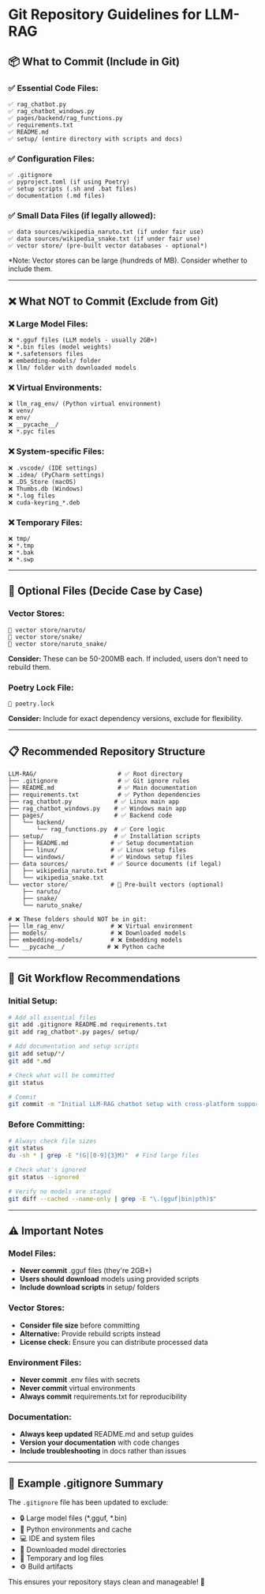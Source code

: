 # Git Repository Guidelines for LLM-RAG

## 📦 What to Commit (Include in Git)

### ✅ Essential Code Files:
```
✅ rag_chatbot.py
✅ rag_chatbot_windows.py  
✅ pages/backend/rag_functions.py
✅ requirements.txt
✅ README.md
✅ setup/ (entire directory with scripts and docs)
```

### ✅ Configuration Files:
```
✅ .gitignore
✅ pyproject.toml (if using Poetry)
✅ setup scripts (.sh and .bat files)
✅ documentation (.md files)
```

### ✅ Small Data Files (if legally allowed):
```
✅ data sources/wikipedia_naruto.txt (if under fair use)
✅ data sources/wikipedia_snake.txt (if under fair use)
✅ vector store/ (pre-built vector databases - optional*)
```

*Note: Vector stores can be large (hundreds of MB). Consider whether to include them.

---

## ❌ What NOT to Commit (Exclude from Git)

### ❌ Large Model Files:
```
❌ *.gguf files (LLM models - usually 2GB+)
❌ *.bin files (model weights)
❌ *.safetensors files
❌ embedding-models/ folder
❌ llm/ folder with downloaded models
```

### ❌ Virtual Environments:
```
❌ llm_rag_env/ (Python virtual environment)
❌ venv/
❌ env/
❌ __pycache__/
❌ *.pyc files
```

### ❌ System-specific Files:
```
❌ .vscode/ (IDE settings)
❌ .idea/ (PyCharm settings)
❌ .DS_Store (macOS)
❌ Thumbs.db (Windows)
❌ *.log files
❌ cuda-keyring_*.deb
```

### ❌ Temporary Files:
```
❌ tmp/
❌ *.tmp
❌ *.bak
❌ *.swp
```

---

## 🤔 Optional Files (Decide Case by Case)

### Vector Stores:
```
🤔 vector store/naruto/
🤔 vector store/snake/
🤔 vector store/naruto_snake/
```
**Consider:** These can be 50-200MB each. If included, users don't need to rebuild them.

### Poetry Lock File:
```
🤔 poetry.lock
```
**Consider:** Include for exact dependency versions, exclude for flexibility.

---

## 📋 Recommended Repository Structure

```
LLM-RAG/                       # ✅ Root directory
├── .gitignore                 # ✅ Git ignore rules
├── README.md                  # ✅ Main documentation
├── requirements.txt           # ✅ Python dependencies
├── rag_chatbot.py            # ✅ Linux main app
├── rag_chatbot_windows.py    # ✅ Windows main app
├── pages/                    # ✅ Backend code
│   └── backend/
│       └── rag_functions.py  # ✅ Core logic
├── setup/                    # ✅ Installation scripts
│   ├── README.md            # ✅ Setup documentation
│   ├── linux/               # ✅ Linux setup files
│   └── windows/             # ✅ Windows setup files
├── data sources/            # ✅ Source documents (if legal)
│   ├── wikipedia_naruto.txt
│   └── wikipedia_snake.txt
└── vector store/            # 🤔 Pre-built vectors (optional)
    ├── naruto/
    ├── snake/
    └── naruto_snake/

# ❌ These folders should NOT be in git:
├── llm_rag_env/             # ❌ Virtual environment
├── models/                  # ❌ Downloaded models
├── embedding-models/        # ❌ Embedding models
└── __pycache__/            # ❌ Python cache
```

---

## 🚀 Git Workflow Recommendations

### Initial Setup:
```bash
# Add all essential files
git add .gitignore README.md requirements.txt
git add rag_chatbot*.py pages/ setup/

# Add documentation and setup scripts
git add setup/*/
git add *.md

# Check what will be committed
git status

# Commit
git commit -m "Initial LLM-RAG chatbot setup with cross-platform support"
```

### Before Committing:
```bash
# Always check file sizes
git status
du -sh * | grep -E "(G|[0-9]{3}M)"  # Find large files

# Check what's ignored
git status --ignored

# Verify no models are staged
git diff --cached --name-only | grep -E "\.(gguf|bin|pth)$"
```

---

## ⚠️ Important Notes

### Model Files:
- **Never commit** .gguf files (they're 2GB+)
- **Users should download** models using provided scripts
- **Include download scripts** in setup/ folders

### Vector Stores:
- **Consider file size** before committing
- **Alternative:** Provide rebuild scripts instead
- **License check:** Ensure you can distribute processed data

### Environment Files:
- **Never commit** .env files with secrets
- **Never commit** virtual environments
- **Always commit** requirements.txt for reproducibility

### Documentation:
- **Always keep updated** README.md and setup guides
- **Version your documentation** with code changes
- **Include troubleshooting** in docs rather than issues

---

## 📂 Example .gitignore Summary

The `.gitignore` file has been updated to exclude:
- 🔒 Large model files (*.gguf, *.bin)
- 🐍 Python environments and cache
- 💻 IDE and system files  
- 📁 Downloaded model directories
- 🚫 Temporary and log files
- ⚙️ Build artifacts

This ensures your repository stays clean and manageable! 🎯
